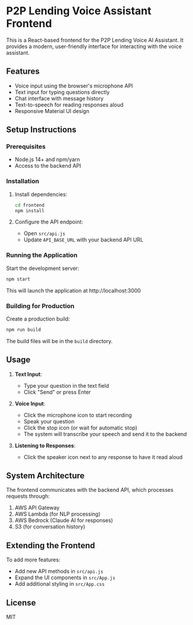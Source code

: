 # P2P Lending Voice Assistant Frontend

This is a React-based frontend for the P2P Lending Voice AI Assistant. It provides a modern, user-friendly interface for interacting with the voice assistant.

## Features

- Voice input using the browser's microphone API
- Text input for typing questions directly
- Chat interface with message history
- Text-to-speech for reading responses aloud
- Responsive Material UI design

## Setup Instructions

### Prerequisites

- Node.js 14+ and npm/yarn
- Access to the backend API

### Installation

1. Install dependencies:
   ```bash
   cd frontend
   npm install
   ```

2. Configure the API endpoint:
   - Open `src/api.js`
   - Update `API_BASE_URL` with your backend API URL

### Running the Application

Start the development server:
```bash
npm start
```

This will launch the application at http://localhost:3000

### Building for Production

Create a production build:
```bash
npm run build
```

The build files will be in the `build` directory.

## Usage

1. **Text Input**:
   - Type your question in the text field
   - Click "Send" or press Enter

2. **Voice Input**:
   - Click the microphone icon to start recording
   - Speak your question
   - Click the stop icon (or wait for automatic stop)
   - The system will transcribe your speech and send it to the backend

3. **Listening to Responses**:
   - Click the speaker icon next to any response to have it read aloud

## System Architecture

The frontend communicates with the backend API, which processes requests through:
1. AWS API Gateway
2. AWS Lambda (for NLP processing)
3. AWS Bedrock (Claude AI for responses)
4. S3 (for conversation history)

## Extending the Frontend

To add more features:
- Add new API methods in `src/api.js`
- Expand the UI components in `src/App.js`
- Add additional styling in `src/App.css`

## License

MIT 